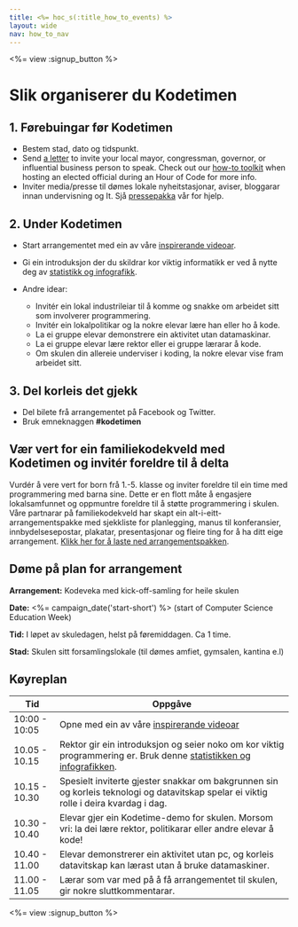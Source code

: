 ```yaml
---
title: <%= hoc_s(:title_how_to_events) %>
layout: wide
nav: how_to_nav
---
```

<%= view :signup_button %>

# Slik organiserer du Kodetimen

## 1. Førebuingar før Kodetimen

- Bestem stad, dato og tidspunkt.
- Send [a letter](https://hourofcode.com/promote/resources#sample-emails) to invite your local mayor, congressman, governor, or influential business person to speak. Check out our [how-to toolkit](<%=localized_file('/files/elected-official.pdf')%>) when hosting an elected official during an Hour of Code for more info.
- Inviter media/presse til dømes lokale nyheitstasjonar, aviser, bloggarar innan undervisning og It. Sjå [pressepakka](<%= resolve_url('/promote/press-kit') %>) vår for hjelp.

## 2. Under Kodetimen

- Start arrangementet med ein av våre [inspirerande videoar](<%= resolve_url('/promote/resources#videos') %>).
- Gi ein introduksjon der du skildrar kor viktig informatikk er ved å nytte deg av [statistikk og infografikk](<%= resolve_url('/promote/stats') %>).   
      
    
- Andre idear: 
    - Invitér ein lokal industrileiar til å komme og snakke om arbeidet sitt som involverer programmering.
    - Invitér ein lokalpolitikar og la nokre elevar lære han eller ho å kode.
    - La ei gruppe elevar demonstrere ein aktivitet utan datamaskinar.
    - La ei gruppe elevar lære rektor eller ei gruppe lærarar å kode.
    - Om skulen din allereie underviser i koding, la nokre elevar vise fram arbeidet sitt.

## 3. Del korleis det gjekk

- Del bilete frå arrangementet på Facebook og Twitter. 
- Bruk emneknaggen **#kodetimen**

## Vær vert for ein familiekodekveld med Kodetimen og invitér foreldre til å delta

Vurdér å vere vert for born frå 1.-5. klasse og inviter foreldre til ein time med programmering med barna sine. Dette er en flott måte å engasjere lokalsamfunnet og oppmuntre foreldre til å støtte programmering i skulen. Våre partnarar på familiekodekveld har skapt ein alt-i-eitt-arrangementspakke med sjekkliste for planlegging, manus til konferansier, innbydelsesepostar, plakatar, presentasjonar og fleire ting for å ha ditt eige arrangement. [Klikk her for å laste ned arrangementspakken](http://www.familycodenight.org/DownloadCodeDotOrg.html).

## Døme på plan for arrangement

**Arrangement:** Kodeveka med kick-off-samling for heile skulen

**Date:** <%= campaign_date('start-short') %> (start of Computer Science Education Week)

**Tid:** I løpet av skuledagen, helst på føremiddagen. Ca 1 time.

**Stad:** Skulen sitt forsamlingslokale (til dømes amfiet, gymsalen, kantina e.l)   
  


## Køyreplan

| Tid           | Oppgåve                                                                                                                                                   |
| ------------- | --------------------------------------------------------------------------------------------------------------------------------------------------------- |
| 10:00 - 10:05 | Opne med ein av våre [inspirerande videoar](<%= resolve_url('/promote/resources#videos') %>)                                                                |
| 10.05 - 10.15 | Rektor gir ein introduksjon og seier noko om kor viktig programmering er. Bruk denne [statistikken og infografikken](<%= resolve_url('/promote/stats') %>). |
| 10.15 - 10.30 | Spesielt inviterte gjester snakkar om bakgrunnen sin og korleis teknologi og datavitskap spelar ei viktig rolle i deira kvardag i dag.                    |
| 10.30 - 10.40 | Elevar gjer ein Kodetime-demo for skulen. Morsom vri: la dei lære rektor, politikarar eller andre elevar å kode!                                          |
| 10.40 - 11.00 | Elevar demonstrerer ein aktivitet utan pc, og korleis datavitskap kan lærast utan å bruke datamaskiner.                                                   |
| 11.00 - 11.05 | Lærar som var med på å få arrangementet til skulen, gir nokre sluttkommentarar.                                                                           |

<%= view :signup_button %>